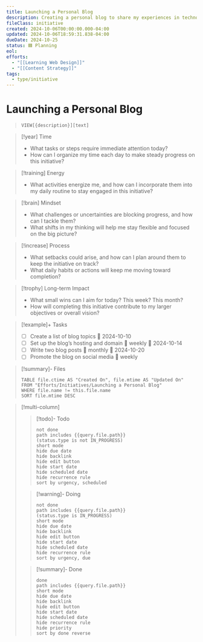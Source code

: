 ```yaml
---
title: Launching a Personal Blog
description: Creating a personal blog to share my experiences in technology and personal development.
fileClass: initiative
created: 2024-10-06T00:00:00.000-04:00
updated: 2024-10-06T18:59:31.838-04:00
dueDate: 2024-10-25
status: 🟦 Planning
eol: 
efforts:
  - "[[Learning Web Design]]"
  - "[[Content Strategy]]"
tags:
  - type/initiative
---
```


# Launching a Personal Blog

> `VIEW[{description}][text]`

> [!year] Time
> - What tasks or steps require immediate attention today?
> - How can I organize my time each day to make steady progress on this initiative?

> [!training] Energy
> - What activities energize me, and how can I incorporate them into my daily routine to stay engaged in this initiative?

> [!brain] Mindset
> - What challenges or uncertainties are blocking progress, and how can I tackle them?
> - What shifts in my thinking will help me stay flexible and focused on the big picture?

> [!increase] Process
> - What setbacks could arise, and how can I plan around them to keep the initiative on track?
> - What daily habits or actions will keep me moving toward completion?

> [!trophy] Long-term Impact
> - What small wins can I aim for today? This week? This month?
> - How will completing this initiative contribute to my larger objectives or overall vision?

> [!example]+ Tasks
> - [ ] Create a list of blog topics 🛫 2024-10-10
> - [ ] Set up the blog’s hosting and domain 🔁 weekly 🛫 2024-10-14
> - [ ] Write two blog posts 🔁 monthly 🛫 2024-10-20
> - [ ] Promote the blog on social media 🔁 weekly

> [!summary]- Files
>
> ```dataview
> TABLE file.ctime AS "Created On", file.mtime AS "Updated On"
> FROM "Efforts/Initiatives/Launching a Personal Blog"
> WHERE file.name != this.file.name
> SORT file.mtime DESC
> ```


> [!multi-column]
>
> > [!todo]- Todo
> >
> > ```tasks
> > not done
> > path includes {{query.file.path}}
> > (status.type is not IN_PROGRESS)
> > short mode
> > hide due date
> > hide backlink
> > hide edit button
> > hide start date
> > hide scheduled date
> > hide recurrence rule
> > sort by urgency, scheduled
> > ```
>
> > [!warning]- Doing
> >
> > ```tasks
> > not done
> > path includes {{query.file.path}}
> > (status.type is IN_PROGRESS)
> > short mode
> > hide due date
> > hide backlink
> > hide edit button
> > hide start date
> > hide scheduled date
> > hide recurrence rule
> > sort by urgency, due
> > ```
>
> > [!summary]- Done
> >
> > ```tasks
> > done
> > path includes {{query.file.path}}
> > short mode
> > hide due date
> > hide backlink
> > hide edit button
> > hide start date
> > hide scheduled date
> > hide recurrence rule
> > hide priority
> > sort by done reverse
> > ```

